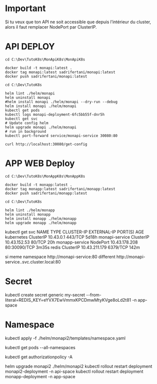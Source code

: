 # Important
Si tu veux que ton API ne soit accessible que depuis l’intérieur du cluster, alors il faut remplacer NodePort par ClusterIP.

# API DEPLOY
```
cd C:\Dev\TutoK8s\MonApiK8s\MonApiK8s

docker build -t monapi:latest .
docker tag monapi:latest sadrifertani/monapi:latest
docker push sadrifertani/monapi:latest

cd C:\Dev\TutoK8s

helm lint ./helm/monapi
helm uninstall monapi
#helm install monapi ./helm/monapi --dry-run --debug
helm install monapi ./helm/monapi
kubectl get pods
kubectl logs monapi-deployment-6fc5bb55f-dnr5h
kubectl get svc
# Update config helm
helm upgrade monapi ./helm/monapi
# run in background
kubectl port-forward service/monapi-service 30080:80
```

```
curl http://localhost:30080/get-config
```

# APP WEB Deploy
```
cd C:\Dev\TutoK8s\MonAppK8s\MonAppK8s

docker build -t monapp:latest .
docker tag monapp:latest sadrifertani/monapp:latest
docker push sadrifertani/monapp:latest

cd C:\Dev\TutoK8s

helm lint ./helm/monapp
helm uninstall monapp
helm install monapp ./helm/monapp
helm upgrade monapp ./helm/monapp
```

kubectl get svc
NAME             TYPE        CLUSTER-IP      EXTERNAL-IP   PORT(S)        AGE
kubernetes       ClusterIP   10.43.0.1       <none>        443/TCP        5d18h
monapi-service   ClusterIP   10.43.152.53    <none>        80/TCP         20h
monapp-service   NodePort    10.43.178.208   <none>        80:30090/TCP   3m35s
redis            ClusterIP   10.43.211.179   <none>        6379/TCP       142m

si meme namespace
http://monapi-service:80
different
http://monapi-service.<namespace>.svc.cluster.local:80

# Secret
kubectl create secret generic my-secret --from-literal=REDIS_KEY=eYVX7EwVmmxKPCDmwMtyKVge8oLd2t81 -n app-space

# Namespace
kubectl apply -f ./helm/monapi2/templates/namespace.yaml


kubectl get pods --all-namespaces

kubectl get authorizationpolicy -A 

helm upgrade monapi2 ./helm/monapi2
kubectl rollout restart deployment monapi2-deployment -n api-space
kubectl rollout restart deployment monapp-deployment -n app-space